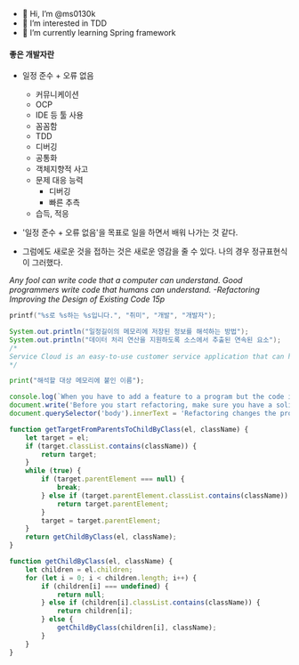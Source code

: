 - 👋 Hi, I’m @ms0130k
- 👀 I’m interested in TDD
- 🌱 I’m currently learning Spring framework

#### 좋은 개발자란
- 일정 준수 + 오류 없음
	- 커뮤니케이션
	- OCP
	- IDE 등 툴 사용
	- 꼼꼼함
	- TDD
	- 디버깅
	- 공통화
	- 객체지향적 사고
	- 문제 대응 능력
		- 디버깅
		- 빠른 추측
	- 습득, 적응

- '일정 준수 + 오류 없음'을 목표로 일을 하면서 배워 나가는 것 같다.
- 그럼에도 새로운 것을 접하는 것은 새로운 영감을 줄 수 있다. 나의 경우 정규표현식이 그러했다.

_Any fool can write code that a computer can understand. Good programmers write code that humans can understand. -Refactoring Improving the Design of Existing Code 15p_

```c
printf("%s로 %s하는 %s입니다.", "취미", "개발", "개발자");
```
```java
System.out.println("일정길이의 메모리에 저장된 정보를 해석하는 방법");
System.out.println("데이터 처리 연산을 지원하도록 소스에서 추출된 연속된 요소");
/*
Service Cloud is an easy-to-use customer service application that can help you provide and track excellent service. It keeps your customers happy and your support team sane, whether your customers reach out to you by email, phone, social media, or other channels from desktops, mobile devices, or apps.
*/
```
```python
print("해석할 대상 메모리에 붙인 이름");
```
```javascript
console.log(`When you have to add a feature to a program but the code is not structrued in a convenient way, first refactor the program to make it easy to add the feature, then add the feature.`);
document.write('Before you start refactoring, make sure you have a solid suite of tests. These tests must be self-checking.');
document.querySelector('body').innerText = 'Refactoring changes the program in small steps, so if you make a mistake, it is easy to find where the bug is.';
```
```javascript
function getTargetFromParentsToChildByClass(el, className) {
	let target = el;
	if (target.classList.contains(className)) {
		return target;
	}
	while (true) {
		if (target.parentElement === null) {
			break;
		} else if (target.parentElement.classList.contains(className)) {
			return target.parentElement;
		}
		target = target.parentElement;
	}
	return getChildByClass(el, className);
}

function getChildByClass(el, className) {
	let children = el.children;
	for (let i = 0; i < children.length; i++) {
		if (children[i] === undefined) {
			return null;
		} else if (children[i].classList.contains(className)) {
			return children[i];
		} else {
			getChildByClass(children[i], className);
		}
	}
}
```

<!---
ms0130k/ms0130k is a ✨ special ✨ repository because its `README.md` (this file) appears on your GitHub profile.
You can click the Preview link to take a look at your changes.
--->
